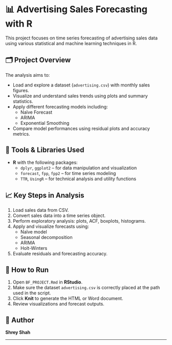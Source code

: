 # 📊 Advertising Sales Forecasting with R

This project focuses on time series forecasting of advertising sales data using various statistical and machine learning techniques in R.

## 🗂️ Project Overview

The analysis aims to:
- Load and explore a dataset (`advertising.csv`) with monthly sales figures.
- Visualize and understand sales trends using plots and summary statistics.
- Apply different forecasting models including:
  - Naïve Forecast
  - ARIMA
  - Exponential Smoothing
- Compare model performances using residual plots and accuracy metrics.

## 🧰 Tools & Libraries Used

- **R** with the following packages:
  - `dplyr`, `ggplot2` – for data manipulation and visualization
  - `forecast`, `fpp`, `fpp2` – for time series modeling
  - `TTR`, `UsingR` – for technical analysis and utility functions

## 📈 Key Steps in Analysis

1. Load sales data from CSV.
2. Convert sales data into a time series object.
3. Perform exploratory analysis: plots, ACF, boxplots, histograms.
4. Apply and visualize forecasts using:
   - Naïve model
   - Seasonal decomposition
   - ARIMA
   - Holt-Winters
5. Evaluate residuals and forecasting accuracy.

## 📄 How to Run

1. Open `BF_PROJECT.Rmd` in **RStudio**.
2. Make sure the dataset `advertising.csv` is correctly placed at the path used in the script.
3. Click **Knit** to generate the HTML or Word document.
4. Review visualizations and forecast outputs.

## 📌 Author

**Shrey Shah**  

---

